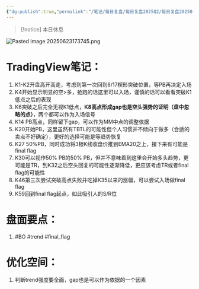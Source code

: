 ```yaml
---
{"dg-publish":true,"permalink":"/笔记/每日复盘/每日复盘2025Q2/每日复盘202506/20250620/"}
---
```


>[!notice] 本日休息



![Pasted image 20250623173745.png](/img/user/%E5%9B%BE%E7%89%87%E5%AD%98%E6%94%BE%E5%9C%B0/Pasted%20image%2020250623173745.png)
# TradingView笔记：
1. K1-K2开盘高开高走，考虑到第一次回到6/17楔形突破位置，等PB再决定入场
2. K4开始显示明显的空>多，抢跑的话这里可以入场，谨慎的话可以看看突破K1低点之后的表现
3. K6突破之后完全无视K1低点，**K8高点形成gap也是空头强势的证明（盘中忽略的点）**，两个都可以作为入场信号
4. K14 PB高点，同样留下gap，可以作为MM中点的调整依据
5. K20开始PB，这里虽然有TBTL的可能性但个人习惯并不倾向于做多（合适的卖点不好确定），更好的选择可能是等趋势恢复
6. K27 50%PB，同时成功将3根K线收盘价推到EMA20之上，接下来有可能是final flag
7. K30可以视作50% PB的50% PB，但并不意味着到这里会开始多头趋势，更可能是TR，到K32之后空头回复的可能性逐渐降低，更应该考虑TR或者final flag的可能性
8. K46第三次尝试突破高点失败并吃掉K35以来的涨幅，可以尝试入场做final flag
9. K59回到final flag起点，如此吸引人的S/R位
# 盘面要点：
1. #BO #trend #final_flag 
# 优化空间：
1. 判断trend强度要全面，gap也是可以作为依据的一个因素
